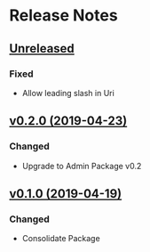 # Release Notes

## [Unreleased](https://github.com/ixocreate/media-package/compare/0.1.0...develop)

### Fixed
- Allow leading slash in Uri

## [v0.2.0 (2019-04-23)](https://github.com/ixocreate/media-package/compare/0.1.0...0.2.0)

### Changed
- Upgrade to Admin Package v0.2

## [v0.1.0 (2019-04-19)](https://github.com/ixocreate/media-package/compare/master...0.1.0)

### Changed
- Consolidate Package
